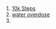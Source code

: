 1.  [10k Steps ](https://www.youtube.com/watch?v=55E7F0C-XAY)
2. [water overdose](https://www.youtube.com/watch?v=fEkPxFTcTHA)
3. 